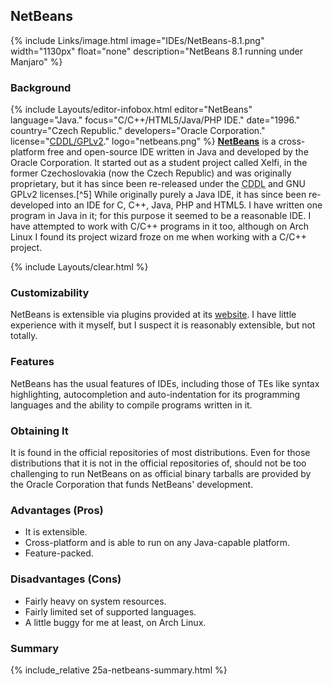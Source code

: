 ## NetBeans
{% include Links/image.html image="IDEs/NetBeans-8.1.png" width="1130px" float="none" description="NetBeans 8.1 running under Manjaro" %}

### Background
{% include Layouts/editor-infobox.html editor="NetBeans" language="Java." focus="C/C++/HTML5/Java/PHP IDE." date="1996." country="Czech Republic." developers="Oracle Corporation." license="<a href='https://netbeans.org/cddl-gplv2.html' link='_blank'>CDDL/GPLv2</a>." logo="netbeans.png" %}
[**NetBeans**](https://netbeans.org/) is a cross-platform free and open-source IDE written in Java and developed by the Oracle Corporation. It started out as a student project called Xelfi, in the former Czechoslovakia (now the Czech Republic) and was originally proprietary, but it has since been re-released under the <abbr title="Common Development and Distribution License">CDDL</abbr> and GNU GPLv2 licenses.[^5] While originally purely a Java IDE, it has since been re-developed into an IDE for C, C++, Java, PHP and HTML5. I have written one program in Java in it; for this purpose it seemed to be a reasonable IDE. I have attempted to work with C/C++ programs in it too, although on Arch Linux I found its project wizard froze on me when working with a C/C++ project.

{% include Layouts/clear.html %}<br/>
### Customizability
NetBeans is extensible via plugins provided at its [website](http://plugins.netbeans.org/PluginPortal/). I have little experience with it myself, but I suspect it is reasonably extensible, but not totally.

### Features
NetBeans has the usual features of IDEs, including those of TEs like syntax highlighting, autocompletion and auto-indentation for its programming languages and the ability to compile programs written in it.

### Obtaining It
It is found in the official repositories of most distributions. Even for those distributions that it is not in the official repositories of, should not be too challenging to run NetBeans on as official binary tarballs are provided by the Oracle Corporation that funds NetBeans' development. 

### Advantages (Pros)
* It is extensible.
* Cross-platform and is able to run on any Java-capable platform.
* Feature-packed.

### Disadvantages (Cons)
* Fairly heavy on system resources.
* Fairly limited set of supported languages.
* A little buggy for me at least, on Arch Linux.

### Summary
{% include_relative 25a-netbeans-summary.html %}
